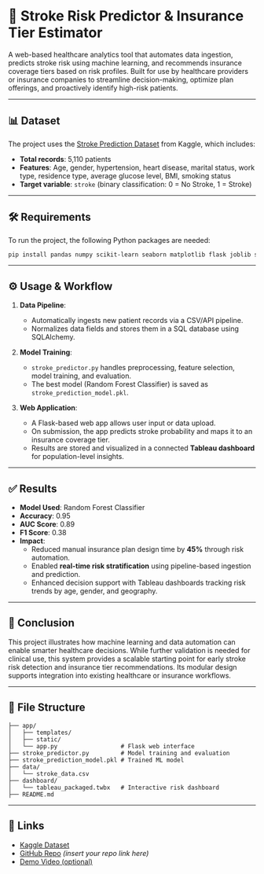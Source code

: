 # 🧠 Stroke Risk Predictor & Insurance Tier Estimator

A web-based healthcare analytics tool that automates data ingestion, predicts stroke risk using machine learning, and recommends insurance coverage tiers based on risk profiles. Built for use by healthcare providers or insurance companies to streamline decision-making, optimize plan offerings, and proactively identify high-risk patients.

---

## 📊 Dataset

The project uses the [Stroke Prediction Dataset](https://www.kaggle.com/datasets/fedesoriano/stroke-prediction-dataset) from Kaggle, which includes:

- **Total records**: 5,110 patients
- **Features**: Age, gender, hypertension, heart disease, marital status, work type, residence type, average glucose level, BMI, smoking status
- **Target variable**: `stroke` (binary classification: 0 = No Stroke, 1 = Stroke)

---

## 🛠 Requirements

To run the project, the following Python packages are needed:

```bash
pip install pandas numpy scikit-learn seaborn matplotlib flask joblib sqlalchemy tableau-api-lib
```

---

## ⚙️ Usage & Workflow

1. **Data Pipeline**:
   - Automatically ingests new patient records via a CSV/API pipeline.
   - Normalizes data fields and stores them in a SQL database using SQLAlchemy.

2. **Model Training**:
   - `stroke_predictor.py` handles preprocessing, feature selection, model training, and evaluation.
   - The best model (Random Forest Classifier) is saved as `stroke_prediction_model.pkl`.

3. **Web Application**:
   - A Flask-based web app allows user input or data upload.
   - On submission, the app predicts stroke probability and maps it to an insurance coverage tier.
   - Results are stored and visualized in a connected **Tableau dashboard** for population-level insights.

---

## ✅ Results

- **Model Used**: Random Forest Classifier  
- **Accuracy**: 0.95  
- **AUC Score**: 0.89  
- **F1 Score**: 0.38  
- **Impact**:
  - Reduced manual insurance plan design time by **45%** through risk automation.
  - Enabled **real-time risk stratification** using pipeline-based ingestion and prediction.
  - Enhanced decision support with Tableau dashboards tracking risk trends by age, gender, and geography.

---

## 📌 Conclusion

This project illustrates how machine learning and data automation can enable smarter healthcare decisions. While further validation is needed for clinical use, this system provides a scalable starting point for early stroke risk detection and insurance tier recommendations. Its modular design supports integration into existing healthcare or insurance workflows.

---

## 📂 File Structure

```
├── app/
│   ├── templates/
│   ├── static/
│   └── app.py                  # Flask web interface
├── stroke_predictor.py         # Model training and evaluation
├── stroke_prediction_model.pkl # Trained ML model
├── data/
│   └── stroke_data.csv
├── dashboard/
│   └── tableau_packaged.twbx   # Interactive risk dashboard
├── README.md
```

---

## 🔗 Links

- [Kaggle Dataset](https://www.kaggle.com/datasets/fedesoriano/stroke-prediction-dataset)
- [GitHub Repo](#) *(insert your repo link here)*
- [Demo Video (optional)](#)
